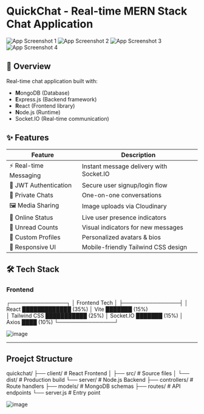 # QuickChat - Real-time MERN Stack Chat Application

![App Screenshot 1](https://github.com/user-attachments/assets/33986255-5ad0-48ef-866f-f4b68df68b85)
![App Screenshot 2](https://github.com/user-attachments/assets/5672a4ae-2b72-4d0d-a36d-ae1f886ef2c8)
![App Screenshot 3](https://github.com/user-attachments/assets/ebd22bdb-bbd6-4133-be90-453bf804e771)
![App Screenshot 4](https://github.com/user-attachments/assets/fed94850-7ab6-4e35-8e1c-7aa2e5cfa69f)

## 📌 Overview
Real-time chat application built with:
- **M**ongoDB (Database)
- **E**xpress.js (Backend framework)
- **R**eact (Frontend library)
- **N**ode.js (Runtime)
- Socket.IO (Real-time communication)

## ✨ Features
| Feature | Description |
|---------|-------------|
| ⚡ Real-time Messaging | Instant message delivery with Socket.IO |
| 🔐 JWT Authentication | Secure user signup/login flow |
| 👥 Private Chats | One-on-one conversations |
| 🖼️ Media Sharing | Image uploads via Cloudinary |
| 💬 Online Status | Live user presence indicators |
| 🔔 Unread Counts | Visual indicators for new messages |
| 🎨 Custom Profiles | Personalized avatars & bios |
| 📱 Responsive UI | Mobile-friendly Tailwind CSS design |

## 🛠️ Tech Stack
### Frontend
┌───────────────┐
│ Frontend Tech │
├───────────────┤
│ React         █████████████ (35%)
│ Vite          ███████ (15%)  
│ Tailwind CSS  ███████████ (25%)
│ Socket.IO     ███████ (15%)
│ Axios         ████ (10%)
└───────────────┘

![image](https://github.com/user-attachments/assets/c057a3e5-b6c5-486f-8161-061659eba3fd)

-----
## Proejct Structure
quickchat/
├── client/               # React Frontend
│   ├── src/              # Source files
│   └── dist/             # Production build
└── server/               # Node.js Backend
    ├── controllers/      # Route handlers
    ├── models/           # MongoDB schemas
    ├── routes/           # API endpoints
    └── server.js         # Entry point

![image](https://github.com/user-attachments/assets/cec77199-84f0-427f-b009-1b819c9e829f)

